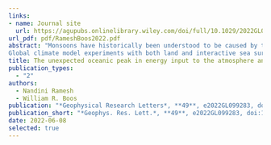 ```yaml
---
links:
- name: Journal site
  url: https://agupubs.onlinelibrary.wiley.com/doi/full/10.1029/2022GL099283
url_pdf: pdf/RameshBoos2022.pdf
abstract: "Monsoons have historically been understood to be caused by the low thermal inertia of land, allowing more energy from summer insolation to be transferred to the overlying atmosphere than over adjacent ocean. Here we show that during boreal summer, the global maximum net energy input (NEI) to the atmosphere unexpectedly lies over the Indian Ocean, not over land. Observed radiative fluxes suggest that cloud-radiative effects (CRE) almost double the NEI over ocean, shifting the NEI peak from land to ocean.  
Global climate model experiments with both land and interactive sea surface temperatures confirm that CRE create the oceanic NEI maximum. Interactions between CRE, NEI, circulation, and land-sea contrast in surface heat capacity shift precipitation from Southeast to South Asia. CRE thus alter the global partitioning of precipitation between land and ocean and the spatial structure of Earth's strongest monsoon, in ways that can be understood through the NEI."
title: The unexpected oceanic peak in energy input to the atmosphere and its consequences for monsoon rainfall
publication_types:
  - "2"
authors:
  - Nandini Ramesh
  - William R. Boos
publication: "*Geophysical Research Letters*, **49**, e2022GL099283, doi:10.1029/2022GL099283"
publication_short: "*Geophys. Res. Lett.*, **49**, e2022GL099283, doi:10.1029/2022GL099283"
date: 2022-06-08
selected: true
---
```

